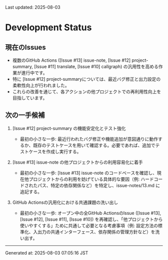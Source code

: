 Last updated: 2025-08-03

# Development Status

## 現在のIssues
- 複数のGitHub Actions ([Issue #13] issue-note, [Issue #12] project-summary, [Issue #11] translate, [Issue #10] callgraph) の汎用性を高める作業が進行中です。
- 特に [Issue #12] project-summaryについては、最近バグ修正と出力設定の柔軟性向上が行われました。
- これらの改善を通じて、各アクションの他プロジェクトでの再利用性向上を目指しています。

## 次の一手候補
1. [Issue #12] project-summary の機能安定化とテスト強化
   - 最初の小さな一歩: 最近行われたバグ修正や機能追加が意図通りに動作するか、既存のテストケースを用いて確認する。必要であれば、追加でテストケースを作成し実行する。

2. [Issue #13] issue-note の他プロジェクトからの利用容易化に着手
   - 最初の小さな一歩: [Issue #13] issue-note のコードベースを確認し、現在他プロジェクトからの利用を妨げている具体的な要因（例: ハードコードされたパス、特定の依存関係など）を特定し、issue-notes/13.md に追記する。

3. GitHub Actionsの汎用化における共通課題の洗い出し
   - 最初の小さな一歩: オープン中の全GitHub ActionsのIssue ([Issue #13], [Issue #12], [Issue #11], [Issue #10]) を再確認し、「他プロジェクトから使いやすくする」ために共通して必要となる考慮事項（例: 設定方法の標準化、入出力の共通インターフェース、依存関係の管理方針など）を洗い出す。

---
Generated at: 2025-08-03 07:05:16 JST

